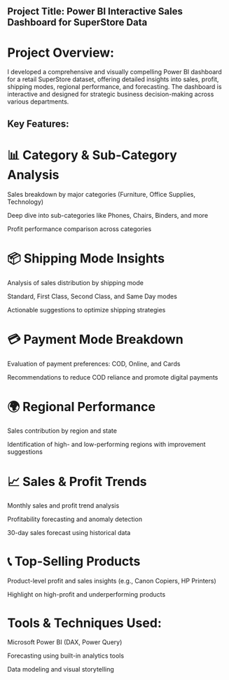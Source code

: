 ## Project Title: Power BI Interactive Sales Dashboard for SuperStore Data
# Project Overview:
I developed a comprehensive and visually compelling Power BI dashboard for a retail SuperStore dataset, offering detailed insights into sales, profit, shipping modes, regional performance, and forecasting. The dashboard is interactive and designed for strategic business decision-making across various departments.

## Key Features:
# 📊 Category & Sub-Category Analysis

Sales breakdown by major categories (Furniture, Office Supplies, Technology)

Deep dive into sub-categories like Phones, Chairs, Binders, and more

Profit performance comparison across categories

# 📦 Shipping Mode Insights

Analysis of sales distribution by shipping mode

Standard, First Class, Second Class, and Same Day modes

Actionable suggestions to optimize shipping strategies

# 💳 Payment Mode Breakdown

Evaluation of payment preferences: COD, Online, and Cards

Recommendations to reduce COD reliance and promote digital payments

# 🌍 Regional Performance

Sales contribution by region and state

Identification of high- and low-performing regions with improvement suggestions

# 📈 Sales & Profit Trends

Monthly sales and profit trend analysis

Profitability forecasting and anomaly detection

30-day sales forecast using historical data

# 📞 Top-Selling Products

Product-level profit and sales insights (e.g., Canon Copiers, HP Printers)

Highlight on high-profit and underperforming products

# Tools & Techniques Used:
Microsoft Power BI (DAX, Power Query)

Forecasting using built-in analytics tools

Data modeling and visual storytelling

